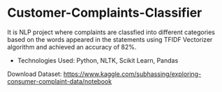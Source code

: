 # Customer-Complaints-Classifier

It is NLP project where complaints are classfied into different categories based on the words appeared in the statements using TFIDF Vectorizer algorithm and achieved an accuracy of 82%.

- Technologies Used: Python, NLTK, Scikit Learn, Pandas

Download Dataset: https://www.kaggle.com/subhassing/exploring-consumer-complaint-data/notebook
